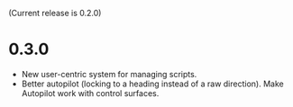 (Current release is 0.2.0)

# 0.3.0
- New user-centric system for managing scripts.
- Better autopilot (locking to a heading instead of a raw direction). Make Autopilot work with control surfaces.
